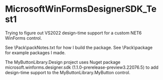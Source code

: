 # MicrosoftWinFormsDesignerSDK_Test1

Trying to figure out VS2022 design-time support for a custom NET6 WinForms control.

See \Pack\packNotes.txt for how I build the package.
See \Pack\package for example packages I made.

The MyButtonLibrary.Design project uses Nuget package microsoft.winforms.designer.sdk (1.1.0-prerelease-preview3.22076.5) to add design-time support to the MyButtonLibrary.MyButton control.  
